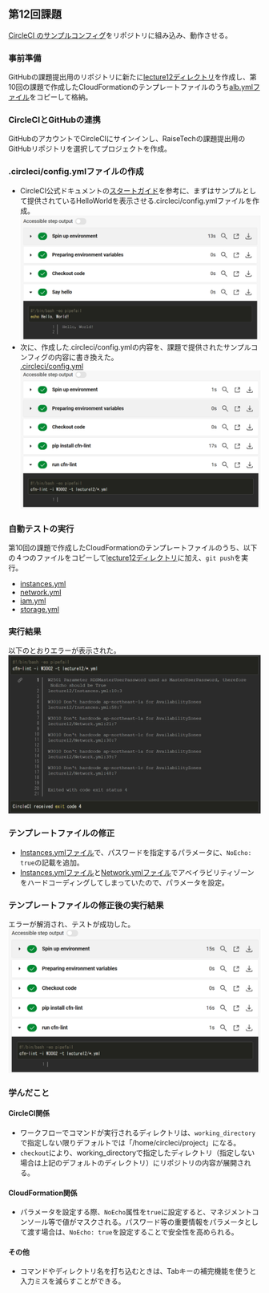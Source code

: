 ## 第12回課題
[CircleCI のサンプルコンフィグ](https://github.com/MasatoshiMizumoto/raisetech_documents/tree/main/aws/samples/circleci)をリポジトリに組み込み、動作させる。

### 事前準備
GitHubの課題提出用のリポジトリに新たに[lecture12ディレクトリ](/lecture12)を作成し、第10回の課題で作成したCloudFormationのテンプレートファイルのうち[alb.ymlファイル](/lecture10/alb.yml)をコピーして格納。

### CircleCIとGitHubの連携
GitHubのアカウントでCircleCIにサインインし、RaiseTechの課題提出用のGitHubリポジトリを選択してプロジェクトを作成。

### .circleci/config.ymlファイルの作成
- CircleCI公式ドキュメントの[スタートガイド](https://circleci.com/docs/ja/getting-started/)を参考に、まずはサンプルとして提供されているHelloWorldを表示させる.circleci/config.ymlファイルを作成。
![HelloWorld](/Image/lecture12/lecture12_1.png)
- 次に、作成した.circleci/config.ymlの内容を、課題で提供されたサンプルコンフィグの内容に書き換えた。  
[.circleci/config.yml](.circleci/config.yml)
![サンプルconfig](/Image/lecture12/lecture12_2.png)

### 自動テストの実行
第10回の課題で作成したCloudFormationのテンプレートファイルのうち、以下の４つのファイルをコピーして[lecture12ディレクトリ](/lecture12)に加え、`git push`を実行。
- [instances.yml](/lecture10/instances.yml)
- [network.yml](/lecture10/network.yml)
- [iam.yml](/lecture10/iam.yml)
- [storage.yml](/lecture10/storage.yml)

### 実行結果
以下のとおりエラーが表示された。
![実行結果](/Image/lecture12/lecture12_3.png)

### テンプレートファイルの修正
- [Instances.ymlファイル](/lecture12/Instances.yml)で、パスワードを指定するパラメータに、`NoEcho: true`の記載を追加。
- [Instances.ymlファイル](/lecture12/Instances.yml)と[Network.ymlファイル](/lecture12/Network.yml)でアベイラビリティゾーンをハードコーディングしてしまっていたので、パラメータを設定。

### テンプレートファイルの修正後の実行結果
エラーが解消され、テストが成功した。
![実行結果](/Image/lecture12/lecture12_4.png)

### 学んだこと
#### CircleCI関係
- ワークフローでコマンドが実行されるディレクトリは、`working_directory`で指定しない限りデフォルトでは「/home/circleci/project」になる。
- `checkout`により、working_directoryで指定したディレクトリ（指定しない場合は上記のデフォルトのディレクトリ）にリポジトリの内容が展開される。
#### CloudFormation関係
- パラメータを設定する際、`NoEcho`属性を`true`に設定すると、マネジメントコンソール等で値がマスクされる。パスワード等の重要情報をパラメータとして渡す場合は、`NoEcho: true`を設定することで安全性を高められる。
#### その他
- コマンドやディレクトリ名を打ち込むときは、Tabキーの補完機能を使うと入力ミスを減らすことができる。
